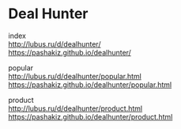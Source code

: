 # Deal Hunter

index<br>
http://lubus.ru/d/dealhunter/<br>
https://pashakiz.github.io/dealhunter/

popular<br>
http://lubus.ru/d/dealhunter/popular.html<br>
https://pashakiz.github.io/dealhunter/popular.html

product<br>
http://lubus.ru/d/dealhunter/product.html<br>
https://pashakiz.github.io/dealhunter/product.html
